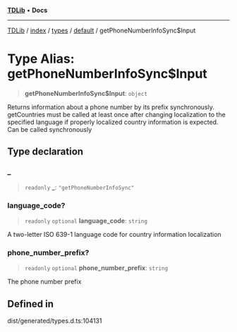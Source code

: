 [**TDLib**](../../../../../../README.md) • **Docs**

***

[TDLib](../../../../../../modules.md) / [index](../../../../../README.md) / [types](../../../README.md) / [default](../README.md) / getPhoneNumberInfoSync$Input

# Type Alias: getPhoneNumberInfoSync$Input

> **getPhoneNumberInfoSync$Input**: `object`

Returns information about a phone number by its prefix synchronously. getCountries must be called at least once after changing localization to the specified language if properly localized country information is expected. Can be called synchronously

## Type declaration

### \_

> `readonly` **\_**: `"getPhoneNumberInfoSync"`

### language\_code?

> `readonly` `optional` **language\_code**: `string`

A two-letter ISO 639-1 language code for country information localization

### phone\_number\_prefix?

> `readonly` `optional` **phone\_number\_prefix**: `string`

The phone number prefix

## Defined in

dist/generated/types.d.ts:104131
